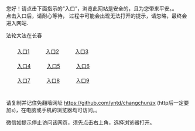 您好！请点击下面指示的“入口”，浏览此网站是安全的，且为您带来平安。。 <br/>
点击入口后，请耐心等待， 过程中可能会出现无法打开的提示，请忽略，最终会进入网站. </br>

法轮大法在长春<br/>
<div style="padding:10px"><a style="margin:20px" target="_blank" href="https://ducy52om2fp0z.cloudfront.net/2Qpsp?fahsoxs" id="ccLink1" rel="nofollow">入口1</a> <a target="_blank" style="margin:20px" href="https://d1vbq2hihhuj7i.cloudfront.net/2Qpsp?qnxfrhah" id="ccLink2" rel="nofollow">入口2</a> <a style="margin:20px" target="_blank" href="https://daqpjh5wzxm7v.cloudfront.net/2Qpsp?vteup" id="ccLink3" rel="nofollow">入口3</a></div>

<div style="padding:10px" ><a style="margin:20px" target="_blank" href="https://ducy52om2fp0z.cloudfront.net/2Qpsp?fahsoxs" id="ccLink4" rel="nofollow">入口4</a> <a style="margin:20px" href="https://d1vbq2hihhuj7i.cloudfront.net/2Qpsp?qnxfrhah" target="_blank" id="ccLink5" rel="nofollow">入口5</a> <a style="margin:20px" href="https://daqpjh5wzxm7v.cloudfront.net/2Qpsp?vteup" target="_blank" id="ccLink6" rel="nofollow">入口6</a></div>

<div style="padding:10px"><a style="margin:20px" target="_blank" href="https://ducy52om2fp0z.cloudfront.net/2Qpsp?fahsoxs" id="ccLink7" rel="nofollow">入口7</a> <a style="margin:20px" href="https://d1vbq2hihhuj7i.cloudfront.net/2Qpsp?qnxfrhah" target="_blank" id="ccLink8" rel="nofollow">入口8</a> <a style="margin:20px" target="_blank" href="https://daqpjh5wzxm7v.cloudfront.net/2Qpsp?vteup" id="ccLink9" rel="nofollow">入口9</a></div>

<br/>



请复制并记住免翻墙网址 https://github.com/yntd/changchunzx (http后一定要加s)，在电脑或手机的浏览器均可访问。。<br/>

微信如提示停止访问该网页，须先点击右上角，选择浏览器打开。

